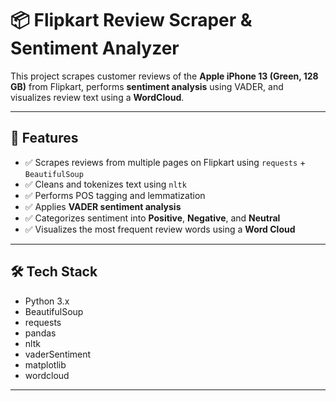 

# 📦 Flipkart Review Scraper & Sentiment Analyzer

This project scrapes customer reviews of the **Apple iPhone 13 (Green, 128 GB)** from Flipkart, performs **sentiment analysis** using VADER, and visualizes review text using a **WordCloud**.

---

## 🚀 Features

- ✅ Scrapes reviews from multiple pages on Flipkart using `requests` + `BeautifulSoup`
- ✅ Cleans and tokenizes text using `nltk`
- ✅ Performs POS tagging and lemmatization
- ✅ Applies **VADER sentiment analysis**
- ✅ Categorizes sentiment into **Positive**, **Negative**, and **Neutral**
- ✅ Visualizes the most frequent review words using a **Word Cloud**

---

## 🛠️ Tech Stack

- Python 3.x
- BeautifulSoup
- requests
- pandas
- nltk
- vaderSentiment
- matplotlib
- wordcloud

---



